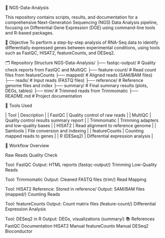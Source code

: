 🧬 NGS-Data-Analysis

This repository contains scripts, results, and documentation for a comprehensive Next-Generation Sequencing (NGS) Data Analysis pipeline, focusing on Differential Gene Expression (DGE) using command-line tools and R-based packages.

📌 Objective To perform a step-by-step analysis of RNA-Seq data to identify differentially expressed genes between experimental conditions, using tools such as FastQC, HISAT2, featureCounts, and DESeq2.

🗂️ Repository Structure NGS-Data-Analysis/ ├── fastqc-output/ # Quality check reports from FastQC and MultiQC ├── feature-count/ # Read count files from featureCounts ├── mapped/ # Aligned reads (SAM/BAM files) ├── reads/ # Input reads (FASTQ files) ├── reference/ # Reference genome files and index ├── summary/ # Final summary results (plots, DEGs, tables) ├── trim/ # Trimmed reads from Trimmomatic ├── README.md # Project documentation

🔧 Tools Used

| Tool | Description |
| FastQC | Quality control of raw reads | | MultiQC | Quality control results summary report | | Trimmomatic | Trimming adapters and low-quality bases | | HISAT2 | Read alignment to reference genome | | Samtools | File conversion and indexing | | featureCounts | Counting mapped reads to genes | | R (DESeq2) | Differential expression analysis |

🧪 Workflow Overview

Raw Reads Quality Check

Tool: FastQC
Output: HTML reports (fastqc-output/)
Trimming Low-Quality Reads

Tool: Trimmomatic
Output: Cleaned FASTQ files (trim/)
Read Mapping

Tool: HISAT2
Reference: Stored in reference/
Output: SAM/BAM files (mapped/)
Counting Reads

Tool: featureCounts
Output: Count matrix files (feature-count/)
Differential Expression Analysis

Tool: DESeq2 in R
Output: DEGs, visualizations (summary/)
📚 References FastQC Documentation HISAT2 Manual featureCounts Manual DESeq2 Bioconductor
